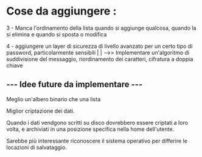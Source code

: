 


# Cose da aggiungere :

3 - Manca l'ordinamento della lista quando si aggiunge qualcosa, quando la si elimina e quando si sposta o modifica

4 - aggiungere un layer di sicurezza di livello avanzato per un certo tipo di password, particolarmente sensibili
        |
        |
        \-->> Implementare un'algoritmo di suddivisione del messaggio, riordinamento dei caratteri, cifratura a doppia chiave


## --- Idee future da implementare ---

Meglio un'albero binario che una lista

Miglior criptazione dei dati.

Quando i dati vendgono scritti su disco dovrebbero essere criptati a loro volta, e archiviati in una posizione specifica nella home dell'utente.


Sarebbe più interessante riconoscere il sistema operativo per differire le locazioni di salvataggio.

